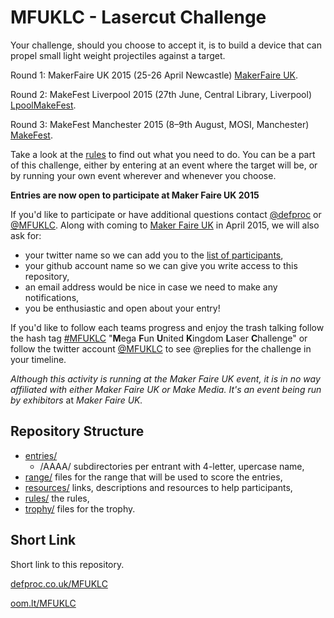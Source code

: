 # MFUKLC - Lasercut Challenge 
Your challenge, should you choose to accept it, is to build a device that can propel small light weight projectiles against a target. 

Round 1: MakerFaire UK 2015 (25-26 April Newcastle) [MakerFaire UK](http://www.makerfaireuk.com/). 

Round 2: MakeFest Liverpool 2015 (27th June, Central Library, Liverpool) [LpoolMakeFest](https://lpoolmakefest.wordpress.com).

Round 3: MakeFest Manchester 2015 (8–9th August, MOSI, Manchester) [MakeFest](http://www.mosi.org.uk/whats-on/makefest.aspx).

Take a look at the [rules](https://github.com/DefProc/mfuklc/tree/master/rules) to find out what you need to do. You can be a part of this challenge, either by entering at an event where the target will be, or by running your own event wherever and whenever you choose.

**Entries are now open to participate at Maker Faire UK 2015**

If you'd like to participate or have additional questions contact [@defproc](https://twitter.com/defproc) or [@MFUKLC](https://twitter.com/MFUKLC). Along with coming to [Maker Faire UK](http://www.makerfaireuk.com) in April 2015, we will also ask for:	

* your twitter name so we can add you to the [list of participants](https://twitter.com/MFUKLC/entrants),
* your github account name so we can give you write access to this repository,
* an email address would be nice in case we need to make any notifications,
* you be enthusiastic and open about your entry!
	
If you'd like to follow each teams progress and enjoy the trash talking follow the hash tag [ #MFUKLC](https://twitter.com/search?q=%23MFUKLC&src=typd) "**M**ega **F**un **U**nited **K**ingdom **L**aser **C**hallenge" or follow the twitter account [@MFUKLC](https://twitter.com/MFUKLC) to see @replies for the challenge in your timeline.
	
*Although this activity is running at the Maker Faire UK event, it is in no way affiliated with either Maker Faire UK or Make Media. It's an event being run by exhibitors* at *Maker Faire UK.*
	
## Repository Structure
	
 * [entries/](https://github.com/DefProc/mfuklc/tree/master/entries)
	* /AAAA/	subdirectories per entrant with 4-letter, upercase name,
 * [range/](https://github.com/DefProc/mfuklc/tree/master/range)	files for the range that will be used to score the entries,
 * [resources/](https://github.com/DefProc/mfuklc/tree/master/resources)	links, descriptions and resources to help participants, 
 * [rules/](https://github.com/DefProc/mfuklc/tree/master/rules)	the rules,
 * [trophy/](https://github.com/DefProc/mfuklc/tree/master/trophy)	files for the trophy.
	
## Short Link

Short link to this repository.

[defproc.co.uk/MFUKLC](http://defproc.co.uk/MFUKLC)

[oom.lt/MFUKLC](http://oom.lt/MFUKLC)
    
